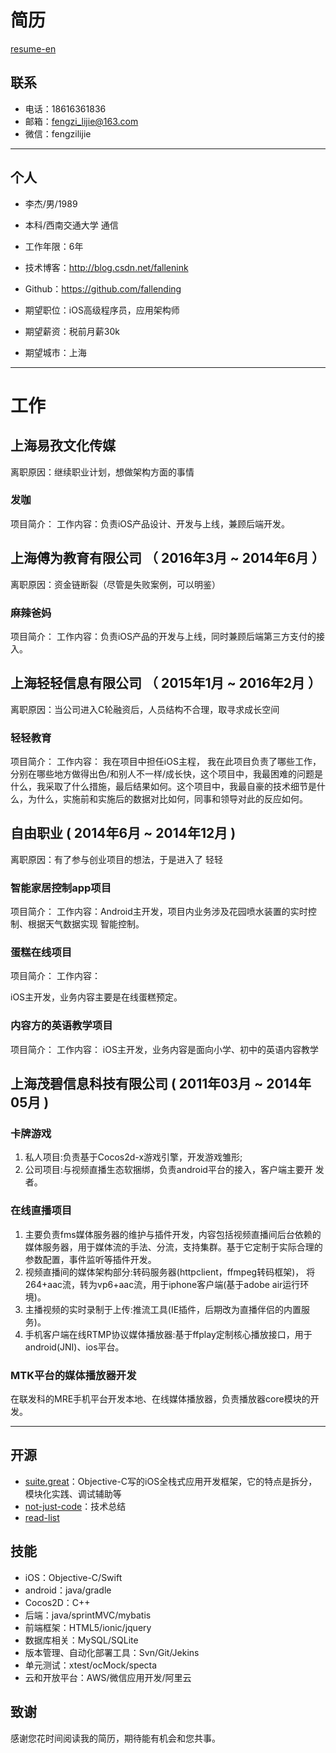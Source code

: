# 简历

[resume-en](https://github.com/BinaryArtists/not-just-code/blob/master/ios/resume-en.md)

## 联系

- 电话：18616361836
- 邮箱：fengzi_lijie@163.com
- 微信：fengzilijie

---

## 个人

 - 李杰/男/1989
 - 本科/西南交通大学 通信
 - 工作年限：6年
 - 技术博客：http://blog.csdn.net/fallenink
 - Github：https://github.com/fallending

 - 期望职位：iOS高级程序员，应用架构师
 - 期望薪资：税前月薪30k
 - 期望城市：上海

---

# 工作

## 上海易孜文化传媒

离职原因：继续职业计划，想做架构方面的事情

### 发咖

项目简介：
工作内容：负责iOS产品设计、开发与上线，兼顾后端开发。

## 上海傅为教育有限公司 （ 2016年3月 ~ 2014年6月 ）

离职原因：资金链断裂（尽管是失败案例，可以明鉴）

### 麻辣爸妈

项目简介：
工作内容：负责iOS产品的开发与上线，同时兼顾后端第三方支付的接入。

## 上海轻轻信息有限公司 （ 2015年1月 ~ 2016年2月 ）

离职原因：当公司进入C轮融资后，人员结构不合理，取寻求成长空间

### 轻轻教育

项目简介：
工作内容：
我在项目中担任iOS主程，
我在此项目负责了哪些工作，分别在哪些地方做得出色/和别人不一样/成长快，这个项目中，我最困难的问题是什么，我采取了什么措施，最后结果如何。这个项目中，我最自豪的技术细节是什么，为什么，实施前和实施后的数据对比如何，同事和领导对此的反应如何。


## 自由职业 ( 2014年6月 ~ 2014年12月 )

离职原因：有了参与创业项目的想法，于是进入了 轻轻

### 智能家居控制app项目

项目简介：
工作内容：Android主开发，项目内业务涉及花园喷水装置的实时控制、根据天气数据实现 智能控制。

### 蛋糕在线项目

项目简介：
工作内容：

iOS主开发，业务内容主要是在线蛋糕预定。

### 内容方的英语教学项目

项目简介：
工作内容：
iOS主开发，业务内容是面向小学、初中的英语内容教学

## 上海茂碧信息科技有限公司 ( 2011年03月 ~ 2014年05月 )

### 卡牌游戏


1. 私人项目:负责基于Cocos2d-x游戏引擎，开发游戏雏形;
2. 公司项目:与视频直播生态软捆绑，负责android平台的接入，客户端主要开 发者。

### 在线直播项目

1. 主要负责fms媒体服务器的维护与插件开发，内容包括视频直播间后台依赖的
媒体服务器，用于媒体流的手法、分流，支持集群。基于它定制于实际合理的 参数配置，事件监听等插件开发。
2. 视频直播间的媒体架构部分:转码服务器(httpclient，ffmpeg转码框架)， 将264+aac流，转为vp6+aac流，用于iphone客户端(基于adobe air运行环 境)。
3. 主播视频的实时录制于上传:推流工具(IE插件，后期改为直播伴侣的内置服 务)。
4. 手机客户端在线RTMP协议媒体播放器:基于ffplay定制核心播放接口，用于 android(JNI)、ios平台。

### MTK平台的媒体播放器开发

在联发科的MRE手机平台开发本地、在线媒体播放器，负责播放器core模块的开发。

---

## 开源

- [suite.great](https://github.com/BinaryArtists/suite.great)：Objective-C写的iOS全栈式应用开发框架，它的特点是拆分，模块化实践、调试辅助等
- [not-just-code](https://github.com/BinaryArtists/not-just-code)：技术总结
- [read-list](https://github.com/BinaryArtists/reading-list)

## 技能

- iOS：Objective-C/Swift
- android：java/gradle
- Cocos2D：C++
- 后端：java/sprintMVC/mybatis
- 前端框架：HTML5/ionic/jquery
- 数据库相关：MySQL/SQLite
- 版本管理、自动化部署工具：Svn/Git/Jekins
- 单元测试：xtest/ocMock/specta
- 云和开放平台：AWS/微信应用开发/阿里云

## 致谢

感谢您花时间阅读我的简历，期待能有机会和您共事。
